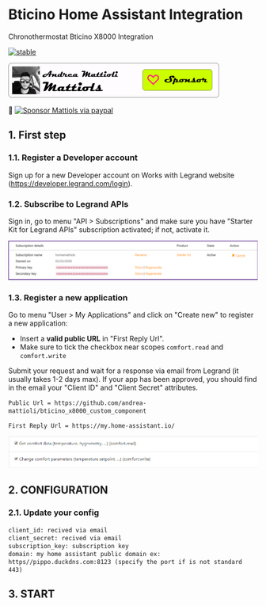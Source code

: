 # Bticino Home Assistant Integration
Chronothermostat Bticino X8000 Integration

[![stable](https://badges.github.io/stability-badges/dist/stable.svg)](https://github.com/badges/stability-badges)

[![Sponsor Mattiols via GitHub Sponsors](https://raw.githubusercontent.com/andrea-mattioli/bticino_X8000_rest_api/test/screenshots/sponsor.png)](https://github.com/sponsors/andrea-mattioli)

🍻 [![Sponsor Mattiols via paypal](https://www.paypalobjects.com/webstatic/mktg/logo/pp_cc_mark_37x23.jpg)](http://paypal.me/mattiols)

## 1. First step

### 1.1. Register a Developer account
Sign up for a new Developer account on Works with Legrand website (https://developer.legrand.com/login).

### 1.2. Subscribe to Legrand APIs
Sign in, go to menu "API > Subscriptions" and make sure you have "Starter Kit for Legrand APIs" subscription activated; if not, activate it.

![Alt text](https://github.com/andrea-mattioli/bticino_X8000_rest_api/raw/test/screenshots/subscription.PNG?raw=true "App Register")

### 1.3. Register a new application
Go to menu "User > My Applications" and click on "Create new" to register a new application:
- Insert a **valid public URL** in "First Reply Url". 
- Make sure to tick the checkbox near scopes `comfort.read` and `comfort.write`

Submit your request and wait for a response via email from Legrand (it usually takes 1-2 days max).
If your app has been approved, you should find in the email your "Client ID" and "Client Secret" attributes.

```
Public Url = https://github.com/andrea-mattioli/bticino_x8000_custom_component
```
```
First Reply Url = https://my.home-assistant.io/
```
![Alt text](https://github.com/andrea-mattioli/bticino_X8000_rest_api/raw/test/screenshots/app2.png?raw=true "App Register")

## 2. CONFIGURATION

### 2.1. Update your config
```
client_id: recived via email
client_secret: recived via email
subscription_key: subscription key
domain: my home assistant public domain ex: https//pippo.duckdns.com:8123 (specify the port if is not standard 443)
```
## 3. START
